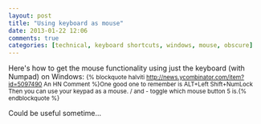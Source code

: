 ```yaml
---
layout: post
title: "Using keyboard as mouse"
date: 2013-01-22 12:06
comments: true
categories: [technical, keyboard shortcuts, windows, mouse, obscure]
---
```

Here's how to get the mouse functionality using just the keyboard (with Numpad) on Windows:
<small>{% blockquote halviti http://news.ycombinator.com/item?id=5097490 An HN Comment %}One good one to remember is ALT+Left Shift+NumLock
Then you can use your keypad as a mouse. / and - toggle which mouse button 5 is.{% endblockquote %}</small>

Could be useful sometime...
